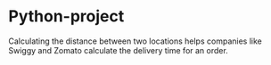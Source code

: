 # Python-project
Calculating the distance between two locations helps companies like Swiggy and Zomato calculate the delivery time for an order. 
